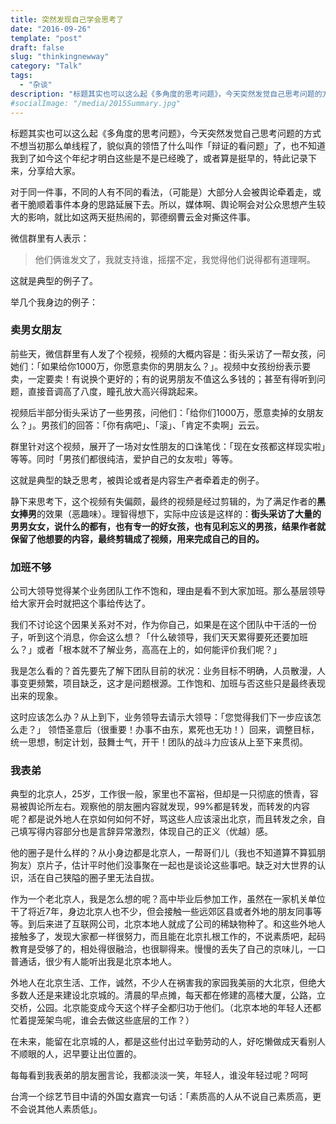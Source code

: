 ```yaml
---
title: 突然发现自己学会思考了
date: "2016-09-26"
template: "post"
draft: false
slug: "thinkingnewway"
category: "Talk"
tags:
  - "杂谈"
description: "标题其实也可以这么起《多角度的思考问题》，今天突然发觉自己思考问题的方式不想当初那么单线程了，貌似真的领悟了什么叫作「辩证的看问题」了，也不知道我到了如今这个年纪才明白这些是不是已经晚了，或者算是挺早的，特此记录下来，分享给大家。"
#socialImage: "/media/2015Summary.jpg"
---
```

标题其实也可以这么起《多角度的思考问题》，今天突然发觉自己思考问题的方式不想当初那么单线程了，貌似真的领悟了什么叫作「辩证的看问题」了，也不知道我到了如今这个年纪才明白这些是不是已经晚了，或者算是挺早的，特此记录下来，分享给大家。

对于同一件事，不同的人有不同的看法，（可能是）大部分人会被舆论牵着走，或者干脆顺着事件本身的思路延展下去。所以，媒体啊、舆论啊会对公众思想产生较大的影响，就比如这两天挺热闹的，郭德纲曹云金对撕这件事。

微信群里有人表示：
> 他们俩谁发文了，我就支持谁，摇摆不定，我觉得他们说得都有道理啊。

这就是典型的例子了。

举几个我身边的例子：

### 卖男女朋友

前些天，微信群里有人发了个视频，视频的大概内容是：街头采访了一帮女孩，问她们：「如果给你1000万，你愿意卖你的男朋友么？」。视频中女孩纷纷表示要卖，一定要卖！有说换个更好的；有的说男朋友不值这么多钱的；甚至有得听到问题，直接音调高了八度，瞳孔放大高兴得跳起来。

视频后半部分街头采访了一些男孩，问他们：「给你们1000万，愿意卖掉的女朋友么？」。男孩们的回答：「你有病吧」、「滚」、「肯定不卖啊」云云。

群里针对这个视频，展开了一场对女性朋友的口诛笔伐：「现在女孩都这样现实啦」等等。同时「男孩们都很纯洁，爱护自己的女友啦」等等。

这就是典型的缺乏思考，被舆论或者是内容生产者牵着走的例子。

静下来思考下，这个视频有失偏颇，最终的视频是经过剪辑的，为了满足作者的**黑女捧男**的效果（恶趣味）。理智得想下，实际中应该是这样的：**街头采访了大量的男男女女，说什么的都有，也有专一的好女孩，也有见利忘义的男孩，结果作者就保留了他想要的内容，最终剪辑成了视频，用来完成自己的目的。**

### 加班不够

公司大领导觉得某个业务团队工作不饱和，理由是看不到大家加班。那么基层领导给大家开会时就把这个事给传达了。

我们不讨论这个因果关系对不对，作为你自己，如果是在这个团队中干活的一份子，听到这个消息，你会这么想？「什么破领导，我们天天累得要死还要加班么？」或者「根本就不了解业务，高高在上的，如何能评价我们呢？」

我是怎么看的？首先要先了解下团队目前的状况：业务目标不明确，人员散漫，人事变更频繁，项目缺乏，这才是问题根源。工作饱和、加班与否这些只是最终表现出来的现象。

这时应该怎么办？从上到下，业务领导去请示大领导：「您觉得我们下一步应该怎么走？」 领悟圣意后（很重要！办事不由东，累死也无功！）回来，调整目标，统一思想，制定计划，鼓舞士气，开干！团队的战斗力应该从上至下来贯彻。

### 我表弟

典型的北京人，25岁，工作很一般，家里也不富裕，但却是一只彻底的愤青，容易被舆论所左右。观察他的朋友圈内容就发现，99%都是转发，而转发的内容呢？都是说外地人在京如何如何不好，骂这些人应该滚出北京，而且转发之余，自己填写得内容部分也是言辞异常激烈，体现自己的正义（优越）感。

他的圈子是什么样的？从小身边都是北京人，一帮哥们儿（我也不知道算不算狐朋狗友）京片子，估计平时他们没事聚在一起也是谈论这些事吧。缺乏对大世界的认识，活在自己狭隘的圈子里无法自拔。

作为一个老北京人，我是怎么想的呢？高中毕业后参加工作，虽然在一家机关单位干了将近7年，身边北京人也不少，但会接触一些远郊区县或者外地的朋友同事等等。到后来进了互联网公司，北京本地人就成了公司的稀缺物种了。和这些外地人接触多了，发现大家都一样很努力，而且能在北京扎根工作的，不说素质吧，起码教育是受够了的，相处得很融洽，也很聊得来。慢慢的丢失了自己的京味儿，一口普通话，很少有人能听出我是北京本地人。

外地人在北京生活、工作，诚然，不少人在祸害我的家园我美丽的大北京，但绝大多数人还是来建设北京城的。清晨的早点摊，每天都在修建的高楼大厦，公路，立交桥，公园。北京能变成今天这个样子全都归功于他们。（北京本地的年轻人还都忙着提笼架鸟呢，谁会去做这些底层的工作？）

在未来，能留在北京城的人，都是这些付出过辛勤劳动的人，好吃懒做成天看别人不顺眼的人，迟早要让出位置的。

每每看到我表弟的朋友圈言论，我都淡淡一笑，年轻人，谁没年轻过呢？呵呵

台湾一个综艺节目中请的外国女嘉宾一句话：「素质高的人从不说自己素质高，更不会说其他人素质低」。
